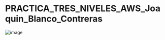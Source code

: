 # PRACTICA_TRES_NIVELES_AWS_Joaquin_Blanco_Contreras
![image](https://github.com/JBC1994/PRACTICA_TRES_NIVELES_AWS_Joaquin_Blanco_Contreras/assets/120668110/9507c606-cc33-4e82-8f5a-95b44dedb4f0)
